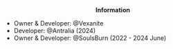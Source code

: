
<p align="center">
	<b>Information</b>
</p>

- Owner & Developer: @Vexanite
- Developer: @Antralia (2024)
- Owner & Developer: @SoulsBurn (2022 - 2024 June)
